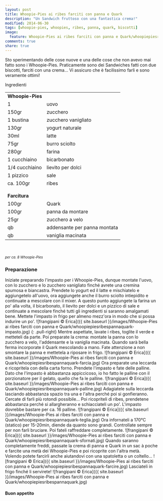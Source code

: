 ```yaml
---
layout: post
title: Whoopie-Pies ai ribes farciti con panna e Quark
description: "Un Sandwich fruttoso con una fantastica crema!"
modified: 2014-06-30
tags: [whoopie-pies, whoopies, ribes, panna, quark, biscotti]
image:
  feature: Whoopie-Pies ai ribes farciti con panna e Quark/whoopiepiesribespannaquark-header.jpg
comments: true
share: true
---
```


Sto sperimentando delle cose nuove e una delle cose che non avevo mai fatto sono i Whoopie-Pies. Praticamente sono dei Sandwiches fatti con due biscotti, farciti con una crema... Vi assicuro che è facilissimo farli e sono veramente ottimi!


<div class="ingredients">
  <div class="ingredients-title">Ingredienti</div>
  <table>
    <tbody>
      <tr>
        <td colspan="2"><b>Whoopie-Pies</b></td>
      </tr>
      <tr>
        <td>1</td>
        <td>uovo</td>
      </tr>
      <tr>
        <td>150gr</td>
        <td>zucchero</td>
      </tr>
      <tr>
        <td>1 bustina</td>
        <td>zucchero vanigliato</td>
      </tr>
      <tr>
        <td>130gr</td>
        <td>yogurt naturale</td>
      </tr>
      <tr>
        <td>30ml</td>
        <td>latte</td>
      </tr>
      <tr>
        <td>75gr</td>
        <td>burro sciolto</td>
      </tr>
      <tr> 
        <td>280gr</td>
        <td>farina</td>
      </tr>
      <tr>
        <td>1 cucchiaino</td>
        <td>bicarbonato</td>
      </tr>
      <tr>
        <td>1/4 cucchiaino</td>
        <td>lievito per dolci</td>
      </tr>
      <tr>   
        <td>1 pizzico</td>
        <td>sale</td>
      </tr>
      <tr>   
        <td>ca. 100gr</td>
        <td>ribes</td>
      </tr>
      <tr style="height: 15px;"></tr>
      <tr>          
        <td colspan="2"><b>Farcitura</b></td>
      </tr>
      <tr>
        <td>100gr</td>
        <td>Quark</td>
      </tr>
      <tr>      
        <td>100gr</td>
        <td>panna da montare</td>
      </tr>
      <tr>
        <td>25gr</td>
        <td>zucchero a velo</td>
      </tr>
      <tr>
        <td>qb</td>
        <td>addensante per panna montata</td>
      </tr>
      <tr>
        <td>qb</td>
        <td>vaniglia macinata</td>      
      </tr>
    </tbody>
  </table>
  <br></br>
  <i class="pull-right" style="font-size: 80%;">per ca. 8 Whoopie-Pies</i>
</div>


<h3>
  <font color="grey">
    <i class="icon-cogs"></i>
  </font> Preparazione
</h3>

Iniziate preparando l'impasto per i Whoopie-Pies, dunque montate l'uovo, con lo zucchero e lo zucchero vanigliato finché avrete una cremina spumosa e biancastra. Prendete lo yogurt ed il latte e mischiatelo e aggiungetelo all'uovo, ora aggiungete anche il burro sciolto intiepidito e continuate a mescolare con il mixer. A questo punto aggiungete la farina un po' alla volta, il bicarbonato, il lievito per dolci e un pizzico di sale e continuate a mescolare finché tutti gli ingredienti si saranno amalgamati bene. Mettete l'impasto in frigo per almeno mezz'ora in modo che si possa indurire un po'.
![frangipani © Erica]({{ site.baseurl }}/images/Whoopie-Pies ai ribes farciti con panna e Quark/whoopiepiesribespannaquark-impasto.jpg)
{: .pull-right}
Mentre aspettate, lavate i ribes, toglite il verde e metteteli da parte. Poi preparate la crema: montate la panna con lo zucchero a velo, l'addensante e la vaniglia macinata. Quando sarà bella ferma incorporate il Quark mescolando a mano. Fate attenzione a non smontare la panna e mettetela a riposare in frigo.
![frangipani © Erica]({{ site.baseurl }}/images/Whoopie-Pies ai ribes farciti con panna e Quark/whoopiepiesribespannaquark-farcia.jpg)
Ora preparate una leccarda e ricopritela con della carta forno. Prendete l'impasto e fate delle palline. Dato che l'impasto è abbastanza appiccicoso, io ho fatto le palline con il porzionatore per il gelato, quello che fa le palline.
![frangipani © Erica]({{ site.baseurl }}/images/Whoopie-Pies ai ribes farciti con panna e Quark/whoopiepiesribespannaquark-palline.jpg)
Adagiatele sulla leccarda lasciando abbastanza spazio tra una e l'altra perché poi si gonfieranno. Cercate di farli più rotondi possibile... Poi ricopriteli di ribes, prendetene abbastanza perché si allargheranno e schiacciateli un po'. L'impasto dovrebbe bastare per ca. 16 palline.
![frangipani © Erica]({{ site.baseurl }}/images/Whoopie-Pies ai ribes farciti con panna e Quark/whoopiepiesribespannaquark-teglia.jpg)
Ora infornateli a 170°C (statico) per 15-20min, diende da quanto sono grandi. Controllate sempre per non farli bruciare. Poi fateli raffreddare completamente.
![frangipani © Erica]({{ site.baseurl }}/images/Whoopie-Pies ai ribes farciti con panna e Quark/whoopiepiesribespannaquark-sfornati.jpg)
Quando saranno completamente freddi, passate la crema di panna e Quark in un sac à poche e farcite una metà dei Whoopie-Pies e poi ricoprite con l'altra metà. Volendo potete farcirli anche aiutandovi con una spatoletta o un coltello... 
![frangipani © Erica]({{ site.baseurl }}/images/Whoopie-Pies ai ribes farciti con panna e Quark/whoopiepiesribespannaquark-farcire.jpg)
Lasciateli in frigo finché li servirete!
![frangipani © Erica]({{ site.baseurl }}/images/Whoopie-Pies ai ribes farciti con panna e Quark/whoopiepiesribespannaquark.jpg)

<h4>Buon appetito
  <font color="red">
    <i class="icon-smile"></i>
  </font>
</h4>
